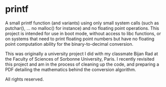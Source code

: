 # printf
A small printf function (and variants) using only small system calls (such as putchar(), ... no malloc() for instance) and no floating point operations. This project is intended for use in boot mode, without access to libc functions, or on systems that need to print floating point numbers but have no floating point computation ability for the binary-to-decimal conversion.

This was originally a university project I did with my classmate Bijan Rad at the Faculty of Sciences of Sorbonne University, Paris.
I recently revisited this project and am in the process of cleaning up the code, and preparing a PDF detailing the mathematics behind the conversion algorithm.

All rights reserved.
